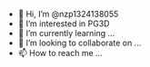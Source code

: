 - 👋 Hi, I’m @nzp1324138055
- 👀 I’m interested in PG3D
- 🌱 I’m currently learning ...
- 💞️ I’m looking to collaborate on ...
- 📫 How to reach me ...

<!---
nzp1324138055/nzp1324138055 is a ✨ special ✨ repository because its `README.md` (this file) appears on your GitHub profile.
You can click the Preview link to take a look at your changes.
--->
